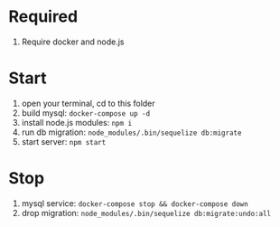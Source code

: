 # Required
1. Require docker and node.js

# Start
1. open your terminal, cd to this folder
1. build mysql: `docker-compose up -d`
1. install node.js modules: `npm i`
1. run db migration: `node_modules/.bin/sequelize db:migrate`
1. start server: `npm start`

# Stop
1. mysql service: `docker-compose stop && docker-compose down`
1. drop migration: `node_modules/.bin/sequelize db:migrate:undo:all`
